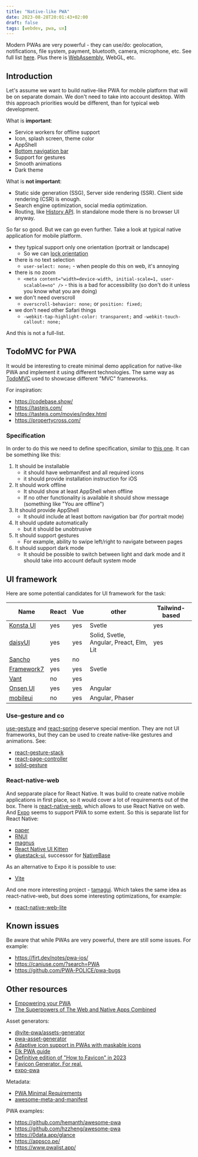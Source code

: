 ```yaml
---
title: "Native-like PWA"
date: 2023-08-28T20:01:43+02:00
draft: false
tags: [webdev, pwa, ux]
---
```


Modern PWAs are very powerful - they can use/do: geolocation, notifications, file system, payment, bluetooth, camera, microphone, etc. See full list [here](https://whatpwacando.today/). Plus there is
[WebAssembly](https://webassembly.org/), WebGL, etc.

## Introduction

Let's assume we want to build native-like PWA for mobile platform that will be on separate domain. We don't need to take into account desktop. With this approach priorities would be different, than for typical web development.

What is **important**:

- Service workers for offline support
- Icon, splash screen, theme color
- AppShell
- [Bottom navigation bar](https://www.smashingmagazine.com/2019/08/bottom-navigation-pattern-mobile-web-pages/)
- Support for gestures
- Smooth animations
- Dark theme

What is **not important**:

- Static side generation (SSG), Server side rendering (SSR). Client side rendering (CSR) is enough.
- Search engine optimization, social media optimization.
- Routing, like [History API](https://developer.mozilla.org/en-US/docs/Web/API/History_API). In standalone mode there is no browser UI anyway.

So far so good. But we can go even further. Take a look at typical native application for mobile platform.

- they typical support only one orientation (portrait or landscape)
  - So we can [lock orientation](https://css-tricks.com/snippets/css/orientation-lock/)
- there is no text selection
  - `user-select: none;` - when people do this on web, it's annoying
- there is no zoom
  - `<meta content="width=device-width, initial-scale=1, user-scalable=no" />` - this is a bad for accessibility (so don't do it unless you know what you are doing)
- we don't need overscroll
  - `overscroll-behavior: none;` or `position: fixed;`
- we don't need other Safari things
  - `-webkit-tap-highlight-color: transparent;` and `-webkit-touch-callout: none;`

And this is not a full-list.

## TodoMVC for PWA

It would be interesting to create minimal demo application for native-like PWA and implement it using different technologies. The same way as [TodoMVC](http://todomvc.com/) used to showcase different "MVC" frameworks.

For inspiration:

- https://codebase.show/
- https://tastejs.com/
- https://tastejs.com/movies/index.html
- https://propertycross.com/

### Specification

In order to do this we need to define specification, similar to [this one](https://github.com/tastejs/todomvc/blob/master/app-spec.md). It can be something like this:

1. It should be installable
   - it should have webmanifest and all required icons
   - it should provide installation instruction for iOS
2. It should work offline
   - It should show at least AppShell when offline
   - If no other functionality is available it should show message (something like "You are offline")
3. It should provide AppShell
   - It should include at least bottom navigation bar (for portrait mode)
4. It should update automatically
   - but it should be unobtrusive
5. It should support gestures
   - For example, ability to swipe left/right to navigate between pages
6. It should support dark mode
   - It should be possible to switch between light and dark mode and it should take into account default system mode

## UI framework

Here are some potential candidates for UI framework for the task:

| Name                                                      | React | Vue | other                                    | Tailwind-based |
| --------------------------------------------------------- | ----- | --- | ---------------------------------------- | -------------- |
| [Konsta UI](https://konstaui.com/)                        | yes   | yes | Svetle                                   | yes            |
| [daisyUI](https://daisyui.com/components/)                | yes   | yes | Solid, Svetle, Angular, Preact, Elm, Lit | yes            |
| [Sancho](https://sancho-ui.com/)                          | yes   | no  |                                          |                |
| [Framework7](https://framework7.io/kitchen-sink/core/)    | yes   | yes | Svetle                                   |                |
| [Vant](https://vant-ui.github.io/vant/mobile.html#/en-US) | no    | yes |                                          |                |
| [Onsen UI](https://onsen.io/)                             | yes   | yes | Angular                                  |                |
| [mobileui](https://mobileui.github.io/#getting-started)   | no    | yes | Angular, Phaser                          |                |

### Use-gesture and co

[use-gesture](https://use-gesture.netlify.app/docs/examples/) and [react-spring](https://www.react-spring.dev/) deserve special mention. They are not UI frameworks, but they can be used to create native-like gestures and animations. See:

- [react-gesture-stack](https://github.com/bmcmahen/react-gesture-stack)
- [react-page-controller](https://github.com/bmcmahen/react-page-controller)
- [solid-gesture](https://github.com/wobsoriano/solid-gesture)

### React-native-web

And sepparate place for React Native. It was build to create native mobile applications in first place, so it would cover a lot of requirements out of the box. There is [react-native-web](https://necolas.github.io/react-native-web/), which allows to use React Native on web. And [Expo](https://docs.expo.dev/guides/progressive-web-apps/) seems to support PWA to some extent. So this is separate list for React Native:

- [paper](https://reactnativepaper.com/)
- [RNUI](https://wix.github.io/react-native-ui-lib/)
- [magnus](https://magnus-ui.com/)
- [React Native UI Kitten](https://akveo.github.io/react-native-ui-kitten/docs/guides/running-on-the-web#existing-expo-applications)
- [gluestack-ui](https://ui.gluestack.io/), successor for [NativeBase](https://nativebase.io/)

As an alternative to Expo it is possible to use:

- [Vite](/content/posts/react-native-web-with-vite/index.md)

And one more interesting project - [tamagui](https://tamagui.dev/). Which takes the same idea as react-native-web, but does some interesting optimizations, for example:

- [react-native-web-lite](https://github.com/tamagui/tamagui/tree/master/packages/react-native-web-lite)

## Known issues

Be aware that while PWAs are very powerful, there are still some issues. For example:

- https://firt.dev/notes/pwa-ios/
- https://caniuse.com/?search=PWA
- https://github.com/PWA-POLICE/pwa-bugs

## Other resources

- [Empowering your PWA](https://web.dev/learn/pwa/capabilities/#empowering-your-pwa)
- [The Superpowers of The Web and Native Apps Combined](https://pwa-book.awwwards.com/)

Asset generators:

- [@vite-pwa/assets-generator](https://vite-pwa-org.netlify.app/assets-generator/)
- [pwa-asset-generator](https://github.com/elegantapp/pwa-asset-generator)
- [Adaptive icon support in PWAs with maskable icons](https://web.dev/maskable-icon/)
- [Elk PWA guide](https://docs.elk.zone/pwa)
- [Definitive edition of "How to Favicon" in 2023](https://dev.to/masakudamatsu/favicon-nightmare-how-to-maintain-sanity-3al7)
- [Favicon Generator. For real.](https://realfavicongenerator.net/)
- [expo-pwa](https://github.com/expo/expo-cli/tree/main/packages/pwa)

Metadata:

- [PWA Minimal Requirements](https://vite-pwa-org.netlify.app/guide/pwa-minimal-requirements.html)
- [awesome-meta-and-manifest](https://github.com/gokulkrishh/awesome-meta-and-manifest)

PWA examples:

- https://github.com/hemanth/awesome-pwa
- https://github.com/hzzheng/awesome-pwa
- https://0data.app/glance
- https://appsco.pe/
- https://www.pwalist.app/
